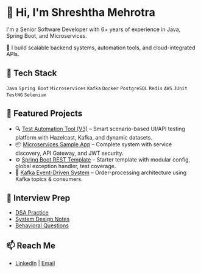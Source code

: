 # 👋 Hi, I'm Shreshtha Mehrotra

I'm a Senior Software Developer with 6+ years of experience in Java, Spring Boot, and Microservices.

🔧 I build scalable backend systems, automation tools, and cloud-integrated APIs.

## 🧰 Tech Stack
`Java` `Spring Boot` `Microservices` `Kafka` `Docker` `PostgreSQL` `Redis` `AWS` `JUnit` `TestNG` `Selenium`

## 📌 Featured Projects
- 🔍 [Test Automation Tool (V3)](link) – Smart scenario-based UI/API testing platform with Hazelcast, Kafka, and dynamic datasets.
- 📦 [Microservices Sample App](link) – Complete system with service discovery, API Gateway, and JWT security.
- ⚙️ [Spring Boot REST Template](link) – Starter template with modular config, global exception handler, test coverage.
- 🚀 [Kafka Event-Driven System](link) – Order-processing architecture using Kafka topics & consumers.

## 📘 Interview Prep
- [DSA Practice](link)
- [System Design Notes](link)
- [Behavioral Questions](link)

## 📫 Reach Me
- [LinkedIn](your-link) | [Email](mailto:your-email)
